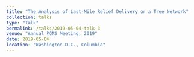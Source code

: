 ```yaml
---
title: "The Analysis of Last-Mile Relief Delivery on a Tree Network"
collection: talks
type: "Talk"
permalink: /talks/2019-05-04-talk-3
venue: "Annual POMS Meeting, 2019"
date: 2019-05-04
location: "Washington D.C., Columbia"
---
```


